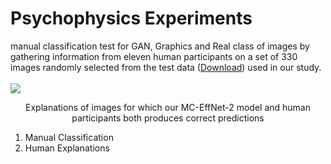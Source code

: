 # Psychophysics Experiments

manual classification test for GAN, Graphics and Real class of images by gathering information from eleven human participants on a set of 330 images randomly selected from the test data ([Download](https://www.google.com)) used in our study. </br></br>
<img src = "https://github.com/manjaryp/GANvsGraphicsvsReal/blob/main/images/psychophysics.png" > </br>
<p style="text-align:center"> Explanations of images for which our MC-EffNet-2 model and human participants both produces correct predictions </p>

1. Manual Classification </br>
2. Human Explanations
